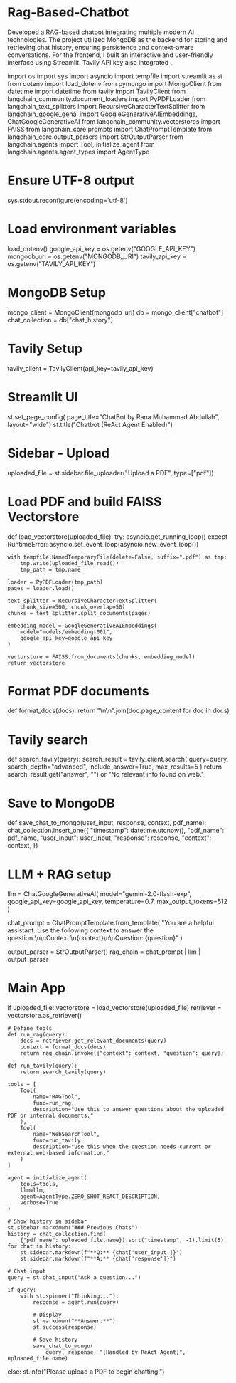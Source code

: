 # Rag-Based-Chatbot
Developed a RAG-based chatbot integrating multiple modern AI technologies. The project utilized MongoDB as the backend for storing and retrieving chat history, ensuring persistence and context-aware conversations. For the frontend, I built an interactive and user-friendly interface using Streamlit. Tavily API key also integrated .


import os
import sys
import asyncio
import tempfile
import streamlit as st
from dotenv import load_dotenv
from pymongo import MongoClient
from datetime import datetime
from tavily import TavilyClient
from langchain_community.document_loaders import PyPDFLoader
from langchain_text_splitters import RecursiveCharacterTextSplitter
from langchain_google_genai import GoogleGenerativeAIEmbeddings, ChatGoogleGenerativeAI
from langchain_community.vectorstores import FAISS
from langchain_core.prompts import ChatPromptTemplate
from langchain_core.output_parsers import StrOutputParser
from langchain.agents import Tool, initialize_agent
from langchain.agents.agent_types import AgentType

# Ensure UTF-8 output
sys.stdout.reconfigure(encoding='utf-8')

# Load environment variables
load_dotenv()
google_api_key = os.getenv("GOOGLE_API_KEY")
mongodb_uri = os.getenv("MONGODB_URI")
tavily_api_key = os.getenv("TAVILY_API_KEY")

# MongoDB Setup
mongo_client = MongoClient(mongodb_uri)
db = mongo_client["chatbot"]
chat_collection = db["chat_history"]

# Tavily Setup
tavily_client = TavilyClient(api_key=tavily_api_key)

# Streamlit UI
st.set_page_config(
    page_title="ChatBot by Rana Muhammad Abdullah", layout="wide")
st.title("Chatbot (ReAct Agent Enabled)")

# Sidebar - Upload
uploaded_file = st.sidebar.file_uploader("Upload a PDF", type=["pdf"])

# Load PDF and build FAISS Vectorstore


def load_vectorstore(uploaded_file):
    try:
        asyncio.get_running_loop()
    except RuntimeError:
        asyncio.set_event_loop(asyncio.new_event_loop())

    with tempfile.NamedTemporaryFile(delete=False, suffix=".pdf") as tmp:
        tmp.write(uploaded_file.read())
        tmp_path = tmp.name

    loader = PyPDFLoader(tmp_path)
    pages = loader.load()

    text_splitter = RecursiveCharacterTextSplitter(
        chunk_size=500, chunk_overlap=50)
    chunks = text_splitter.split_documents(pages)

    embedding_model = GoogleGenerativeAIEmbeddings(
        model="models/embedding-001",
        google_api_key=google_api_key
    )

    vectorstore = FAISS.from_documents(chunks, embedding_model)
    return vectorstore

# Format PDF documents


def format_docs(docs):
    return "\n\n".join(doc.page_content for doc in docs)

# Tavily search


def search_tavily(query):
    search_result = tavily_client.search(
        query=query,
        search_depth="advanced",
        include_answer=True,
        max_results=5
    )
    return search_result.get("answer", "") or "No relevant info found on web."

# Save to MongoDB


def save_chat_to_mongo(user_input, response, context, pdf_name):
    chat_collection.insert_one({
        "timestamp": datetime.utcnow(),
        "pdf_name": pdf_name,
        "user_input": user_input,
        "response": response,
        "context": context,
    })


# LLM + RAG setup
llm = ChatGoogleGenerativeAI(
    model="gemini-2.0-flash-exp",
    google_api_key=google_api_key,
    temperature=0.7,
    max_output_tokens=512
)

chat_prompt = ChatPromptTemplate.from_template(
    "You are a helpful assistant. Use the following context to answer the question.\n\nContext:\n{context}\n\nQuestion: {question}"
)

output_parser = StrOutputParser()
rag_chain = chat_prompt | llm | output_parser

# Main App
if uploaded_file:
    vectorstore = load_vectorstore(uploaded_file)
    retriever = vectorstore.as_retriever()

    # Define tools
    def run_rag(query):
        docs = retriever.get_relevant_documents(query)
        context = format_docs(docs)
        return rag_chain.invoke({"context": context, "question": query})

    def run_tavily(query):
        return search_tavily(query)

    tools = [
        Tool(
            name="RAGTool",
            func=run_rag,
            description="Use this to answer questions about the uploaded PDF or internal documents."
        ),
        Tool(
            name="WebSearchTool",
            func=run_tavily,
            description="Use this when the question needs current or external web-based information."
        )
    ]

    agent = initialize_agent(
        tools=tools,
        llm=llm,
        agent=AgentType.ZERO_SHOT_REACT_DESCRIPTION,
        verbose=True
    )

    # Show history in sidebar
    st.sidebar.markdown("### Previous Chats")
    history = chat_collection.find(
        {"pdf_name": uploaded_file.name}).sort("timestamp", -1).limit(5)
    for chat in history:
        st.sidebar.markdown(f"**Q:** {chat['user_input']}")
        st.sidebar.markdown(f"**A:** {chat['response']}")

    # Chat input
    query = st.chat_input("Ask a question...")

    if query:
        with st.spinner("Thinking..."):
            response = agent.run(query)

            # Display
            st.markdown("**Answer:**")
            st.success(response)

            # Save history
            save_chat_to_mongo(
                query, response, "[Handled by ReAct Agent]", uploaded_file.name)

else:
    st.info("Please upload a PDF to begin chatting.")
